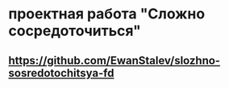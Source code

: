 # проектная работа "Сложно сосредоточиться"

## https://github.com/EwanStalev/slozhno-sosredotochitsya-fd
